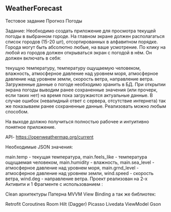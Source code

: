 ## WeatherForecast
Тестовое задание Прогноз Погоды

Задание: Необходимо создать приложение для просмотра текущей погоды в выбранном городе. На главном экране должен располагаться список городов (15-20 шт), отсортированных в алфавитном порядке. Города могут быть абсолютно любые, на ваше усмотрение. По клику на любой из городов должен открываться экран с погодой в нём. Он должен включать в себя:

текущую температуру,
температуру ощущаемую человеком,
влажность,
атмосферное давление над уровнем моря,
атмосферное давление над уровнем земли,
скорость ветра, направление ветра.
Загруженные данные о погоде необходимо хранить в БД. При открытии экрана погоды выводим ранее сохраненные значения (или прочерк, если таких нет) на время пока загружаются актуальные данные. В случае ошибок (невалидный ответ с сервера, отсутствие интернета) так же показываем ранее сохраненные данные. Реализовать можно любым способом.

На выходе должно получиться полностью рабочее и интуитивно понятное приложение.

API- https://openweathermap.org/current

Необходимые JSON значения:

main.temp - текущая температура,
main.feels_like - температура ощущаемая человеком,
main.humidity - влажность,
main.sea_level - атмосферное давление над уровнем моря,
main.grnd_level - атмосферное давление над уровнем земли,
wind.speed - скорость ветра,
wind.deg - направление ветра.
Проект реализован на 2-х Активити и 1 Фрагменте с использованием :

Clean архитектуры
Патерна MVVM
View Binding
а так же библиотек:

Retrofit
Coroutines
Room
Hilt (Dagger)
Picasso
Livedata
ViewModel
Gson
